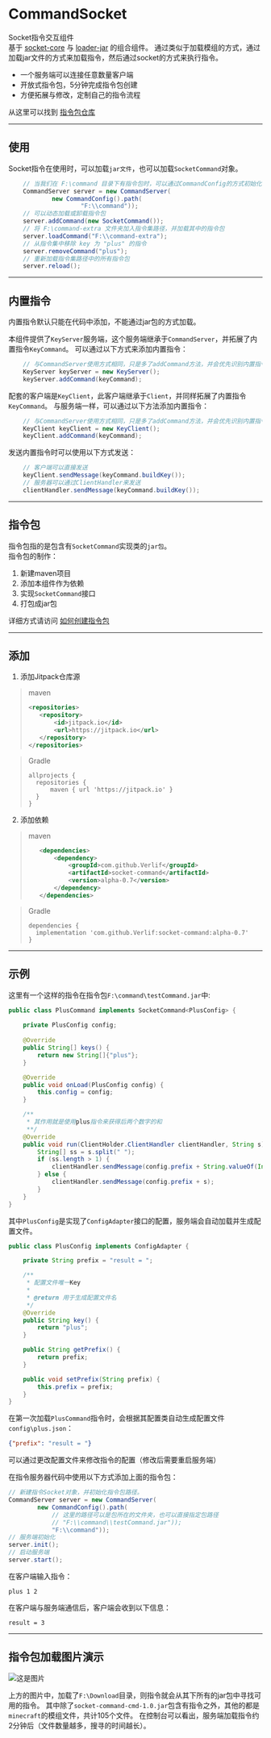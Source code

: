 # CommandSocket

Socket指令交互组件  
基于 [socket-core](https://github.com/socket-core) 与 [loader-jar](https://github.com/loader-jar) 的组合组件。
通过类似于加载模组的方式，通过加载jar文件的方式来加载指令，然后通过socket的方式来执行指令。

* 一个服务端可以连接任意数量客户端
* 开放式指令包，5分钟完成指令包创建
* 方便拓展与修改，定制自己的指令流程

从这里可以找到 [指令包仓库](https://github.com/topics/socket-command-extend)

------

## 使用

Socket指令在使用时，可以加载`jar文件`，也可以加载`SocketCommand`对象。

```java
    // 当我们在 F:\command 目录下有指令包时，可以通过CommandConfig的方式初始化
    CommandServer server = new CommandServer(
            new CommandConfig().path(
                    "F:\\command"));
    // 可以动态加载或卸载指令包
    server.addCommand(new SocketCommand());
    // 将 F:\command-extra 文件夹加入指令集路径，并加载其中的指令包
    server.loadCommand("F:\\command-extra");
    // 从指令集中移除 key 为 "plus" 的指令
    server.removeCommand("plus");
    // 重新加载指令集路径中的所有指令包
    server.reload();
```

------

## 内置指令

内置指令默认只能在代码中添加，不能通过jar包的方式加载。

本组件提供了`KeyServer`服务端，这个服务端继承于`CommandServer`，并拓展了内置指令`KeyCommand`。
可以通过以下方式来添加内置指令：

```java
    // 与CommandServer使用方式相同，只是多了addCommand方法，并会优先识别内置指令。
    KeyServer keyServer = new KeyServer();
    keyServer.addCommand(keyCommand);
```

配套的客户端是`KeyClient`，此客户端继承于`Client`，并同样拓展了内置指令`KeyCommand`。
与服务端一样，可以通过以下方法添加内置指令：

```java
    // 与CommandServer使用方式相同，只是多了addCommand方法，并会优先识别内置指令。
    KeyClient keyClient = new KeyClient();
    keyClient.addCommand(keyCommand);
```

发送内置指令时可以使用以下方式发送：

```java
    // 客户端可以直接发送
    keyClient.sendMessage(keyCommand.buildKey());
    // 服务器可以通过ClientHandler来发送
    clientHandler.sendMessage(keyCommand.buildKey());
```

------

## 指令包

指令包指的是包含有`SocketCommand`实现类的`jar包`。  
指令包的制作：
1. 新建maven项目
2. 添加本组件作为依赖
3. 实现`SocketCommand`接口
4. 打包成jar包

详细方式请访问 [如何创建指令包](instructions/如何创建指令包.md)

------

## 添加

1. 添加Jitpack仓库源

> maven
> ```xml
> <repositories>
>    <repository>
>        <id>jitpack.io</id>
>        <url>https://jitpack.io</url>
>    </repository>
> </repositories>
> ```

> Gradle
> ```text
> allprojects {
>   repositories {
>       maven { url 'https://jitpack.io' }
>   }
> }
> ```

2. 添加依赖

> maven
> ```xml
>    <dependencies>
>        <dependency>
>            <groupId>com.github.Verlif</groupId>
>            <artifactId>socket-command</artifactId>
>            <version>alpha-0.7</version>
>        </dependency>
>    </dependencies>
> ```

> Gradle
> ```text
> dependencies {
>   implementation 'com.github.Verlif:socket-command:alpha-0.7'
> }
> ```

------

## 示例

这里有一个这样的指令在指令包`F:\command\testCommand.jar`中:

```java
public class PlusCommand implements SocketCommand<PlusConfig> {
    
    private PlusConfig config;
    
    @Override
    public String[] keys() {
        return new String[]{"plus"};
    }

    @Override
    public void onLoad(PlusConfig config) {
        this.config = config;
    }

    /**
     * 其作用就是使用plus指令来获得后两个数字的和
     **/
    @Override
    public void run(ClientHolder.ClientHandler clientHandler, String s) {
        String[] ss = s.split(" ");
        if (ss.length > 1) {
            clientHandler.sendMessage(config.prefix + String.valueOf(Integer.parseInt(ss[0]) + Integer.parseInt(ss[1])));
        } else {
            clientHandler.sendMessage(config.prefix + s);
        }
    }
}
```

其中`PlusConfig`是实现了`ConfigAdapter`接口的配置，服务端会自动加载并生成配置文件。

```java
public class PlusConfig implements ConfigAdapter {

    private String prefix = "result = ";

    /**
     * 配置文件唯一Key
     *
     * @return 用于生成配置文件名
     */
    @Override
    public String key() {
        return "plus";
    }

    public String getPrefix() {
        return prefix;
    }

    public void setPrefix(String prefix) {
        this.prefix = prefix;
    }
}
```

在第一次加载`PlusCommand`指令时，会根据其配置类自动生成配置文件`config\plus.json`：

```json
{"prefix": "result = "}
```

可以通过更改配置文件来修改指令的配置（修改后需要重启服务端）

在指令服务器代码中使用以下方式添加上面的指令包：

```java
// 新建指令Socket对象，并初始化指令包路径。
CommandServer server = new CommandServer(
        new CommandConfig().path(
            // 这里的路径可以是包所在的文件夹，也可以直接指定包路径
            // "F:\\command\\testCommand.jar"));
            "F:\\command"));
// 服务端初始化
server.init();
// 启动服务端
server.start();
```

在客户端输入指令：

```text
plus 1 2
```

在客户端与服务端通信后，客户端会收到以下信息：

```text
result = 3
```

------

## 指令包加载图片演示

![这是图片](description/socket-command-test.png "指令包加载及客户端运行指令")  

上方的图片中，加载了`F:\Download`目录，则指令就会从其下所有的jar包中寻找可用的指令。
其中除了`socket-command-cmd-1.0.jar`包含有指令之外，其他的都是`minecraft`的模组文件，共计105个文件。
在控制台可以看出，服务端加载指令约2分钟后（文件数量越多，搜寻的时间越长）。  
